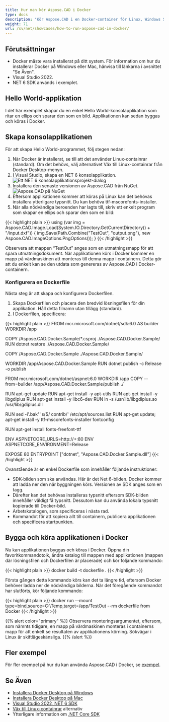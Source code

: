 ```yaml
---
title: Hur man kör Aspose.CAD i Docker
type: docs
description: "Kör Aspose.CAD i en Docker-container för Linux, Windows Server och alla operativsystem."
weight: 71
url: /sv/net/showcases/how-to-run-aspose-cad-in-docker/
---
```


## Förutsättningar
- Docker måste vara installerat på ditt system. För information om hur du installerar Docker på Windows eller Mac, hänvisa till länkarna i avsnittet "Se Även".
- Visual Studio 2022.
- NET 6 SDK används i exemplet.

## Hello World-applikation

I det här exemplet skapar du en enkel Hello World-konsolapplikation som ritar en ellips och sparar den som en bild. Applikationen kan sedan byggas och köras i Docker.

## Skapa konsolapplikationen

För att skapa Hello World-programmet, följ stegen nedan:
1. När Docker är installerat, se till att det använder Linux-containrar (standard). Om det behövs, välj alternativet Väx till Linux-containrar från Docker Desktop-menyn.
1. I Visual Studio, skapa en NET 6 konsolapplikation.<br>
![Ett NET 6 konsolapplikationsprojekt-dialog](/cad/_assets/showcases/docker/1.png)<br>
1. Installera den senaste versionen av Aspose.CAD från NuGet.<br>
![Aspose.CAD på NuGet](/cad/_assets/showcases/docker/2.png)<br>
1. Eftersom applikationen kommer att köras på Linux kan det behövas installera ytterligare typsnitt. Du kan behöva ttf-mscorefonts-installer.
1. När alla nödvändiga beroenden har lagts till, skriv ett enkelt program som skapar en ellips och sparar den som en bild:<br>

{{< highlight plain >}}
using (var img = Aspose.CAD.Image.Load(System.IO.Directory.GetCurrentDirectory() + "/input.dxf"))
{
	img.Save(Path.Combine("TestOut", "output.png"), new Aspose.CAD.ImageOptions.PngOptions());
}
{{< /highlight >}}

Observera att mappen “TestOut” anges som en utmatningsmapp för att spara utmatningsdokument. När applikationen körs i Docker kommer en mapp på värdmaskinen att monteras till denna mapp i containern. Detta gör att du enkelt kan se den utdata som genereras av Aspose.CAD i Docker-containern.

### Konfigurera en Dockerfile

 Nästa steg är att skapa och konfigurera Dockerfilen.

1. Skapa Dockerfilen och placera den bredvid lösningsfilen för din applikation. Håll detta filnamn utan tillägg (standard).
1. I Dockerfilen, specificera:

{{< highlight plain >}}
FROM mcr.microsoft.com/dotnet/sdk:6.0 AS builder
WORKDIR /app

COPY /Aspose.CAD.Docker.Sample/*.csproj ./Aspose.CAD.Docker.Sample/
RUN dotnet restore ./Aspose.CAD.Docker.Sample/

COPY /Aspose.CAD.Docker.Sample ./Aspose.CAD.Docker.Sample/

WORKDIR /app/Aspose.CAD.Docker.Sample
RUN dotnet publish -c Release -o publish

FROM mcr.microsoft.com/dotnet/aspnet:6.0
WORKDIR /app
COPY --from=builder /app/Aspose.CAD.Docker.Sample/publish ./

RUN apt-get update
RUN apt-get install -y apt-utils
RUN apt-get install -y libgdiplus
RUN apt-get install -y libc6-dev 
RUN ln -s /usr/lib/libgdiplus.so /usr/lib/gdiplus.dll

RUN sed -i'.bak' 's/$/ contrib/' /etc/apt/sources.list
RUN apt-get update; apt-get install -y ttf-mscorefonts-installer fontconfig

RUN apt-get install fonts-freefont-ttf

ENV ASPNETCORE_URLS=http://+:80
ENV ASPNETCORE_ENVIRONMENT=Release

EXPOSE 80
ENTRYPOINT ["dotnet", "Aspose.CAD.Docker.Sample.dll"]
{{< /highlight >}}

 Ovanstående är en enkel Dockerfile som innehåller följande instruktioner:

- SDK-bilden som ska användas. Här är det Net 6-bilden. Docker kommer att ladda ner den när byggningen körs. Versionen av SDK anges som en tagg.
- Därefter kan det behövas installeras typsnitt eftersom SDK-bilden innehåller väldigt få typsnitt. Dessutom kan du använda lokala typsnitt kopierade till Docker-bild.
- Arbetskatalogen, som specificeras i nästa rad.
- Kommandot för att kopiera allt till containern, publicera applikationen och specificera startpunkten.


## Bygga och köra applikationen i Docker
 
 Nu kan applikationen byggas och köras i Docker. Öppna din favoritkommandotolk, ändra katalog till mappen med applikationen (mappen där lösningsfilen och Dockerfilen är placerade) och kör följande kommando:

{{< highlight plain >}}
docker build -t dockerfile .
{{< /highlight >}}

 Första gången detta kommando körs kan det ta längre tid, eftersom Docker behöver ladda ner de nödvändiga bilderna. När det föregående kommandot har slutförts, kör följande kommando:

{{< highlight plain >}}
docker run --mount type=bind,source=C:\Temp,target=/app/TestOut --rm dockerfile from Docker
{{< /highlight >}}

{{% alert color="primary" %}} 
Observera monteringsargumentet, eftersom, som nämnts tidigare, en mapp på värdmaskinen monteras i containerns mapp för att enkelt se resultaten av applikationens körning. Sökvägar i Linux är skiftlägeskänsliga.
{{% /alert %}}

## Fler exempel

För fler exempel på hur du kan använda Aspose.CAD i Docker, se [exempel](https://github.com/aspose-cad/Aspose.CAD-Documentation).


## Se Även

- [Installera Docker Desktop på Windows](https://docs.docker.com/docker-for-windows/install/)
- [Installera Docker Desktop på Mac](https://docs.docker.com/docker-for-mac/install/)
- [Visual Studio 2022, NET 6 SDK](https://docs.microsoft.com/en-us/dotnet/core/install/windows?tabs=net60#dependencies)
- [Väx till Linux-containrar](https://docs.docker.com/docker-for-windows/#switch-between-windows-and-linux-containers) alternativ
- Ytterligare information om [.NET Core SDK](https://hub.docker.com/_/microsoft-dotnet-sdk)
